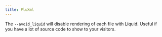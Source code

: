 ```yaml
---
title: PluXml
---
```


The `--avoid_liquid` will disable rendering of each file with Liquid. Useful if
you have a lot of source code to show to your visitors.
